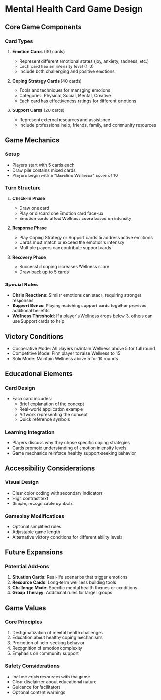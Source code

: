 # Mental Health Card Game Design

## Core Game Components

### Card Types

1. **Emotion Cards** (30 cards)
   - Represent different emotional states (joy, anxiety, sadness, etc.)
   - Each card has an intensity level (1-3)
   - Include both challenging and positive emotions

2. **Coping Strategy Cards** (40 cards)
   - Tools and techniques for managing emotions
   - Categories: Physical, Social, Mental, Creative
   - Each card has effectiveness ratings for different emotions

3. **Support Cards** (20 cards)
   - Represent external resources and assistance
   - Include professional help, friends, family, and community resources

## Game Mechanics

### Setup

- Players start with 5 cards each
- Draw pile contains mixed cards
- Players begin with a "Baseline Wellness" score of 10

### Turn Structure

1. **Check-In Phase**
   - Draw one card
   - Play or discard one Emotion card face-up
   - Emotion cards affect Wellness score based on intensity

2. **Response Phase**
   - Play Coping Strategy or Support cards to address active emotions
   - Cards must match or exceed the emotion's intensity
   - Multiple players can contribute support cards

3. **Recovery Phase**
   - Successful coping increases Wellness score
   - Draw back up to 5 cards

### Special Rules

- **Chain Reactions**: Similar emotions can stack, requiring stronger responses
- **Support Bonus**: Playing matching support cards together provides additional benefits
- **Wellness Threshold**: If a player's Wellness drops below 3, others can use Support cards to help

## Victory Conditions

- Cooperative Mode: All players maintain Wellness above 5 for full round
- Competitive Mode: First player to raise Wellness to 15
- Solo Mode: Maintain Wellness above 5 for 10 rounds

## Educational Elements

### Card Design

- Each card includes:
    - Brief explanation of the concept
    - Real-world application example
    - Artwork representing the concept
    - Quick reference symbols

### Learning Integration

- Players discuss why they chose specific coping strategies
- Cards promote understanding of emotion intensity levels
- Game mechanics reinforce healthy support-seeking behavior

## Accessibility Considerations

### Visual Design

- Clear color coding with secondary indicators
- High contrast text
- Simple, recognizable symbols

### Gameplay Modifications

- Optional simplified rules
- Adjustable game length
- Alternative victory conditions for different ability levels

## Future Expansions

### Potential Add-ons

1. **Situation Cards**: Real-life scenarios that trigger emotions
2. **Resource Cards**: Long-term wellness building tools
3. **Challenge Mode**: Specific mental health themes or conditions
4. **Group Therapy**: Additional rules for larger groups

## Game Values

### Core Principles

1. Destigmatization of mental health challenges
2. Education about healthy coping mechanisms
3. Promotion of help-seeking behavior
4. Recognition of emotion complexity
5. Emphasis on community support

### Safety Considerations

- Include crisis resources with the game
- Clear disclaimer about educational nature
- Guidance for facilitators
- Optional content warnings
